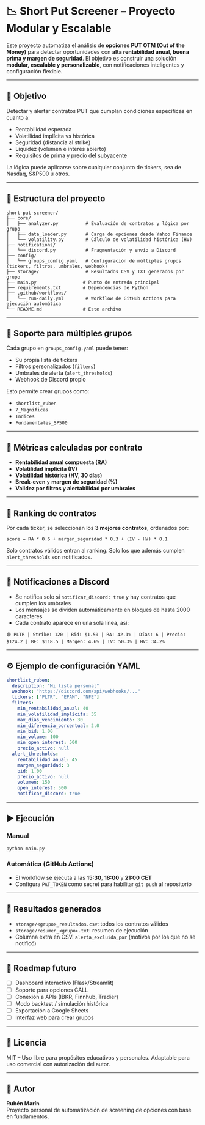 # 📉 Short Put Screener – Proyecto Modular y Escalable

Este proyecto automatiza el análisis de **opciones PUT OTM (Out of the Money)** para detectar oportunidades con **alta rentabilidad anual, buena prima y margen de seguridad**. El objetivo es construir una solución **modular, escalable y personalizable**, con notificaciones inteligentes y configuración flexible.

---

## 🎯 Objetivo

Detectar y alertar contratos PUT que cumplan condiciones específicas en cuanto a:

- Rentabilidad esperada
- Volatilidad implícita vs histórica
- Seguridad (distancia al strike)
- Liquidez (volumen e interés abierto)
- Requisitos de prima y precio del subyacente

La lógica puede aplicarse sobre cualquier conjunto de tickers, sea de Nasdaq, S&P500 u otros.

---

## 🧱 Estructura del proyecto

```
short-put-screener/
├── core/
│   ├── analyzer.py          # Evaluación de contratos y lógica por grupo
│   ├── data_loader.py       # Carga de opciones desde Yahoo Finance
│   └── volatility.py        # Cálculo de volatilidad histórica (HV)
├── notifications/
│   └── discord.py           # Fragmentación y envío a Discord
├── config/
│   └── groups_config.yaml   # Configuración de múltiples grupos (tickers, filtros, umbrales, webhook)
├── storage/                 # Resultados CSV y TXT generados por grupo
├── main.py                 # Punto de entrada principal
├── requirements.txt        # Dependencias de Python
├── .github/workflows/
│   └── run-daily.yml        # Workflow de GitHub Actions para ejecución automática
└── README.md               # Este archivo
```

---

## 👥 Soporte para múltiples grupos

Cada grupo en `groups_config.yaml` puede tener:

- Su propia lista de tickers
- Filtros personalizados (`filters`)
- Umbrales de alerta (`alert_thresholds`)
- Webhook de Discord propio

Esto permite crear grupos como:

- `shortlist_ruben`
- `7_Magnificas`
- `Indices`
- `Fundamentales_SP500`

---

## 🧮 Métricas calculadas por contrato

- **Rentabilidad anual compuesta (RA)**
- **Volatilidad implícita (IV)**
- **Volatilidad histórica (HV, 30 días)**
- **Break-even** y **margen de seguridad (%)**
- **Validez por filtros y alertabilidad por umbrales**

---

## 🧠 Ranking de contratos

Por cada ticker, se seleccionan los **3 mejores contratos**, ordenados por:

```
score = RA * 0.6 + margen_seguridad * 0.3 + (IV - HV) * 0.1
```

Solo contratos válidos entran al ranking. Solo los que además cumplen `alert_thresholds` son notificados.

---

## 🔔 Notificaciones a Discord

- Se notifica solo si `notificar_discord: true` y hay contratos que cumplen los umbrales
- Los mensajes se dividen automáticamente en bloques de hasta 2000 caracteres
- Cada contrato aparece en una sola línea, así:

```
🟢 PLTR | Strike: 120 | Bid: $1.50 | RA: 42.1% | Días: 6 | Precio: $124.2 | BE: $118.5 | Margen: 4.6% | IV: 50.3% | HV: 34.2%
```

---

## ⚙️ Ejemplo de configuración YAML

```yaml
shortlist_ruben:
  description: "Mi lista personal"
  webhook: "https://discord.com/api/webhooks/..."
  tickers: ["PLTR", "EPAM", "NFE"]
  filters:
    min_rentabilidad_anual: 40
    min_volatilidad_implícita: 35
    max_días_vencimiento: 30
    min_diferencia_porcentual: 2.0
    min_bid: 1.00
    min_volume: 100
    min_open_interest: 500
    precio_activo: null
  alert_thresholds:
    rentabilidad_anual: 45
    margen_seguridad: 3
    bid: 1.00
    precio_activo: null
    volumen: 150
    open_interest: 500
    notificar_discord: true
```

---

## ▶️ Ejecución

### Manual

```bash
python main.py
```

### Automática (GitHub Actions)

- El workflow se ejecuta a las **15:30**, **18:00** y **21:00 CET**
- Configura `PAT_TOKEN` como secret para habilitar `git push` al repositorio

---

## 🧪 Resultados generados

- `storage/<grupo>_resultados.csv`: todos los contratos válidos
- `storage/resumen_<grupo>.txt`: resumen de ejecución
- Columna extra en CSV: `alerta_excluida_por` (motivos por los que no se notificó)

---

## 🧭 Roadmap futuro

- [ ] Dashboard interactivo (Flask/Streamlit)
- [ ] Soporte para opciones CALL
- [ ] Conexión a APIs (IBKR, Finnhub, Tradier)
- [ ] Modo backtest / simulación histórica
- [ ] Exportación a Google Sheets
- [ ] Interfaz web para crear grupos

---

## 📝 Licencia

MIT – Uso libre para propósitos educativos y personales. Adaptable para uso comercial con autorización del autor.

---

## 🧠 Autor

**Rubén Marín**  
Proyecto personal de automatización de screening de opciones con base en fundamentos.
